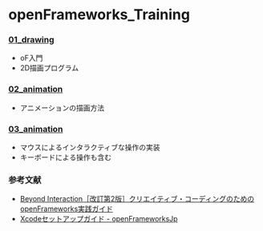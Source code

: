 # openFrameworks_Training
### [01_drawing](https://github.com/Wotipati/openFrameworks_Training/tree/master/01_drawing)
- oF入門  
- 2D描画プログラム  

### [02_animation](https://github.com/Wotipati/openFrameworks_Training/tree/master/02_animation)
- アニメーションの描画方法  

### [03_animation](https://github.com/Wotipati/openFrameworks_Training/tree/master/03_mouseInteraction)
- マウスによるインタラクティブな操作の実装
- キーボードによる操作も含む

### 参考文献
- [Beyond Interaction［改訂第2版］クリエイティブ・コーディングのためのopenFrameworks実践ガイド](http://www.bnn.co.jp/books/3926/)
- [Xcodeセットアップガイド - openFrameworksJp](http://openframeworks.jp/setup/xcode/)
